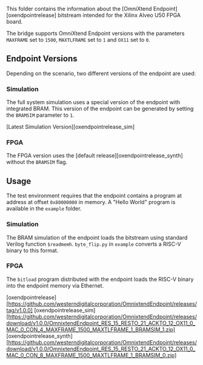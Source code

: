 This folder contains the information about the [OmniXtend Endpoint][oxendpointrelease] bitstream intended for the Xilinx Alveo U50 FPGA board.

The bridge supports OmniXtend Endpoint versions with the parameters `MAXFRAME` set to `1500`, `MAXTLFRAME` set to `1` and `OX11` set to `0`.

## Endpoint Versions

Depending on the scenario, two different versions of the endpoint are used:

### Simulation
The full system simulation uses a special version of the endpoint with integrated BRAM. This version of the endpoint can be generated by setting the `BRAMSIM` parameter to `1`.

[Latest Simulation Version][oxendpointrelease_sim]

### FPGA
The FPGA version uses the [default release][oxendpointrelease_synth] without the `BRAMSIM` flag.

## Usage
The test environment requires that the endpoint contains a program at address at offset `0x80000000` in memory. A "Hello World" program is available in the `example` folder.

### Simulation
The BRAM simulation of the endpoint loads the bitstream using standard Verilog function `$readmemh`. `byte_flip.py` in `example` converts a RISC-V binary to this format.

### FPGA
The `bitload` program distributed with the endpoint loads the RISC-V binary into the endpoint memory via Ethernet.

[oxendpointrelease][https://github.com/westerndigitalcorporation/OmnixtendEndpoint/releases/tag/v1.0.0]
[oxendpointrelease_sim][https://github.com/westerndigitalcorporation/OmnixtendEndpoint/releases/download/v1.0.0/OmnixtendEndpoint_RES_15_RESTO_21_ACKTO_12_OX11_0_MAC_0_CON_4_MAXFRAME_1500_MAXTLFRAME_1_BRAMSIM_1.zip]
[oxendpointrelease_synth][https://github.com/westerndigitalcorporation/OmnixtendEndpoint/releases/download/v1.0.0/OmnixtendEndpoint_RES_15_RESTO_21_ACKTO_12_OX11_0_MAC_0_CON_8_MAXFRAME_1500_MAXTLFRAME_1_BRAMSIM_0.zip]